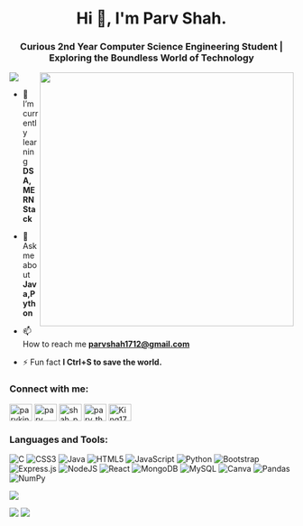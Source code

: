 <h1 align="center">Hi 👋, I'm Parv Shah.</h1>
<h3 align="center">Curious 2nd Year Computer Science Engineering Student | Exploring the Boundless World of Technology</h3>
<img align="right" width="450" src="https://media1.giphy.com/media/v1.Y2lkPTc5MGI3NjExZjR0NGJxajliaHNodGI4bWlza3Q3aGZiaG1mcGxlcWM3eHV6YzBsMCZlcD12MV9naWZzX3NlYXJjaCZjdD1n/qgQUggAC3Pfv687qPC/giphy.gif"> 

[![](https://visitcount.itsvg.in/api?id=parv-the-coder&icon=9&color=0)](https://visitcount.itsvg.in)

- 🌱 I’m currently learning **DSA,MERN Stack**

- 💬 Ask me about **Java,Python**

- 📫 How to reach me **parvshah1712@gmail.com**

- ⚡ Fun fact **I Ctrl+S to save the world.**

<h3 align="left">Connect with me:</h3>
<p align="left">
<a href="https://twitter.com/parvking" target="blank"><img align="center" src="https://raw.githubusercontent.com/rahuldkjain/github-profile-readme-generator/master/src/images/icons/Social/twitter.svg" alt="parvking" height="30" width="40" /></a>
<a href="https://linkedin.com/in/parv shah" target="blank"><img align="center" src="https://raw.githubusercontent.com/rahuldkjain/github-profile-readme-generator/master/src/images/icons/Social/linked-in-alt.svg" alt="parv shah" height="30" width="40" /></a>
<a href="https://instagram.com/shah_parv_king" target="blank"><img align="center" src="https://raw.githubusercontent.com/rahuldkjain/github-profile-readme-generator/master/src/images/icons/Social/instagram.svg" alt="shah_parv_king" height="30" width="40" /></a>
<a href="https://www.codechef.com/users/parv_the_coder" target="blank"><img align="center" src="https://cdn.jsdelivr.net/npm/simple-icons@3.1.0/icons/codechef.svg" alt="parv_the_coder" height="30" width="40" /></a>
<a href="https://discord.gg/King1712#0810" target="blank"><img align="center" src="https://raw.githubusercontent.com/rahuldkjain/github-profile-readme-generator/master/src/images/icons/Social/discord.svg" alt="King1712#0810" height="30" width="40" /></a>
</p>

<h3 align="left">Languages and Tools:</h3>


![C](https://img.shields.io/badge/c-%2300599C.svg?style=for-the-badge&logo=c&logoColor=white) ![CSS3](https://img.shields.io/badge/css3-%231572B6.svg?style=for-the-badge&logo=css3&logoColor=white) ![Java](https://img.shields.io/badge/java-%23ED8B00.svg?style=for-the-badge&logo=java&logoColor=white) ![HTML5](https://img.shields.io/badge/html5-%23E34F26.svg?style=for-the-badge&logo=html5&logoColor=white) ![JavaScript](https://img.shields.io/badge/javascript-%23323330.svg?style=for-the-badge&logo=javascript&logoColor=%23F7DF1E) ![Python](https://img.shields.io/badge/python-3670A0?style=for-the-badge&logo=python&logoColor=ffdd54) ![Bootstrap](https://img.shields.io/badge/bootstrap-%23563D7C.svg?style=for-the-badge&logo=bootstrap&logoColor=white) ![Express.js](https://img.shields.io/badge/express.js-%23404d59.svg?style=for-the-badge&logo=express&logoColor=%2361DAFB) ![NodeJS](https://img.shields.io/badge/node.js-6DA55F?style=for-the-badge&logo=node.js&logoColor=white) ![React](https://img.shields.io/badge/react-%2320232a.svg?style=for-the-badge&logo=react&logoColor=%2361DAFB) ![MongoDB](https://img.shields.io/badge/MongoDB-%234ea94b.svg?style=for-the-badge&logo=mongodb&logoColor=white) ![MySQL](https://img.shields.io/badge/mysql-%2300f.svg?style=for-the-badge&logo=mysql&logoColor=white) ![Canva](https://img.shields.io/badge/Canva-%2300C4CC.svg?style=for-the-badge&logo=Canva&logoColor=white) ![Pandas](https://img.shields.io/badge/pandas-%23150458.svg?style=for-the-badge&logo=pandas&logoColor=white) ![NumPy](https://img.shields.io/badge/numpy-%23013243.svg?style=for-the-badge&logo=numpy&logoColor=white)

![](https://github-readme-streak-stats.herokuapp.com/?user=parv-the-coder&theme=dark&hide_border=false)

![](https://github-readme-stats.vercel.app/api?username=parv-the-coder&theme=dark&hide_border=false&include_all_commits=false&count_private=false)
![](https://github-readme-stats.vercel.app/api/top-langs/?username=parv-the-coder&theme=dark&hide_border=false&include_all_commits=false&count_private=false&layout=compact)


